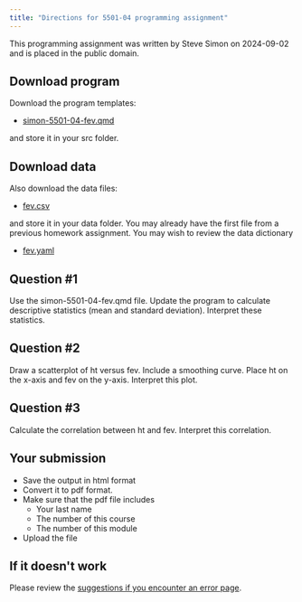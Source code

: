 ```yaml
---
title: "Directions for 5501-04 programming assignment"
---
```


This programming assignment was written by Steve Simon on 2024-09-02 and is placed in the public domain.

## Download program

Download the program templates:

-   [simon-5501-04-fev.qmd][sim1]

[sim1]: https://github.com/pmean/classes/blob/master/biostats-1/04/src/simon-5501-04-fev.qmd

and store it in your src folder.

## Download data

Also download the data files:

-   [fev.csv][sim3]

[sim3]: https://github.com/pmean/data/blob/main/files/fev.csv

and store it in your data folder. You may already have the first file from a previous homework assignment. You may wish to review the data dictionary

-   [fev.yaml][sim5]

[sim5]: https://github.com/pmean/data/blob/main/files/fev.yaml

## Question #1

Use the  simon-5501-04-fev.qmd file. Update the program to calculate descriptive statistics (mean and standard deviation). Interpret these statistics.

## Question #2

Draw a scatterplot of ht versus fev. Include a smoothing curve. Place ht on the x-axis and fev on the y-axis. Interpret this plot.

## Question #3

Calculate the correlation between ht and fev. Interpret this correlation.

## Your submission

-   Save the output in html format
-   Convert it to pdf format.
-   Make sure that the pdf file includes
    -   Your last name
    -   The number of this course
    -   The number of this module
-   Upload the file

## If it doesn't work

Please review the [suggestions if you encounter an error page][sim3].

[sim3]: https://github.com/pmean/classes/blob/master/general/suggestions-if-you-encounter-an-error.md
